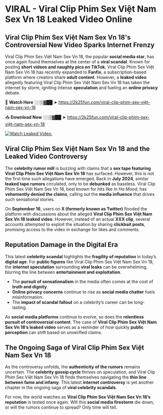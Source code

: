 # VIRAL - Viral Clip Phim Sex Việt Nam Sex Vn 18 Leaked Video Online

## **Viral Clip Phim Sex Việt Nam Sex Vn 18's Controversial New Video Sparks Internet Frenzy**  

Viral Clip Phim Sex Việt Nam Sex Vn 18, the popular **social media star**, has once again found themselves at the center of a **viral scandal**. Known for posting **short videos and naughty pics on TikTok**, Viral Clip Phim Sex Việt Nam Sex Vn 18 has recently expanded to **Fanfix**, a subscription-based platform where creators share **adult content**. However, a **leaked video** allegedly featuring Viral Clip Phim Sex Việt Nam Sex Vn 18 has taken the internet by storm, igniting intense **speculation** and fueling an **online privacy** debate.  

🔴 **Watch Here** ░░▒▓██ ➤ https://2k25fun.com/viral-clip-phim-sex-việt-nam-sex-vn-18  

📥 **Download Now** ░░▒▓██ ➤ https://2k25fun.com/viral-clip-phim-sex-việt-nam-sex-vn-18  

[![Watch Leaked Video.](https://miro.medium.com/v2/resize:fit:828/format:webp/1*cilzJN44JGOrTw9NJCrNHA.gif "Watch Leaked Video")](https://2k25fun.com/viral-clip-phim-sex-việt-nam-sex-vn-18)

## **Viral Clip Phim Sex Việt Nam Sex Vn 18 and the Leaked Video Controversy**  

The **celebrity rumor mill** is buzzing with claims that a **sex tape featuring Viral Clip Phim Sex Việt Nam Sex Vn 18** has surfaced. However, this is not the first time such allegations have emerged. Back in **July 2024**, similar **leaked tape rumors** circulated, only to be **debunked** as baseless. Viral Clip Phim Sex Việt Nam Sex Vn 18, best known for hits like *In Ha Mood*, has **vehemently denied the claims**, calling out the **media influence** that drives such sensational stories.  

On **September 16**, users on **X (formerly known as Twitter)** flooded the platform with discussions about the alleged **Viral Clip Phim Sex Việt Nam Sex Vn 18 leaked video**. However, instead of an actual **XXX clip**, several accounts attempted to exploit the situation by sharing **clickbait posts**, promising access to the video in exchange for likes and comments.  

## **Reputation Damage in the Digital Era**  

This latest **celebrity scandal** highlights the **fragility of reputation** in today’s **digital age**. For **public figures** like Viral Clip Phim Sex Việt Nam Sex Vn 18, the **internet speculation** surrounding **viral leaks** can be overwhelming, blurring the line between **entertainment and exploitation**.  

- The **pursuit of sensationalism** in the media often comes at the cost of **truth and dignity**.  
- **Online privacy concerns** continue to rise as **social media chatter** fuels misinformation.  
- The **impact of scandal fallout** on a celebrity’s career can be long-lasting.  

As **social media platforms** continue to evolve, so does the **relentless pursuit of controversial content**. The case of **Viral Clip Phim Sex Việt Nam Sex Vn 18’s leaked video** serves as a reminder of how quickly **public perception** can shift based on unverified claims.  

## **The Ongoing Saga of Viral Clip Phim Sex Việt Nam Sex Vn 18**  

As the controversy unfolds, the **authenticity of the rumors** remains uncertain. The **celebrity gossip cycle** thrives on speculation, and Viral Clip Phim Sex Việt Nam Sex Vn 18 finds themselves navigating the **thin line between fame and infamy**. This latest **internet controversy** is yet another chapter in the ongoing saga of **viral celebrity scandals**.  

For now, the world watches as **Viral Clip Phim Sex Việt Nam Sex Vn 18’s reputation** is tested once again. Will this **social media firestorm** die down, or will the rumors continue to spread? Only time will tell.